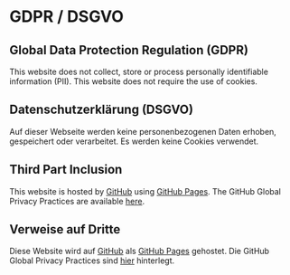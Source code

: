 # GDPR / DSGVO

## Global Data Protection Regulation (GDPR)
This website does not collect, store or process personally identifiable 
information (PII). This website does not require the use of cookies.

## Datenschutzerklärung (DSGVO)
Auf dieser Webseite werden keine personenbezogenen Daten erhoben, gespeichert 
oder verarbeitet. Es werden keine Cookies verwendet.

## Third Part Inclusion
This website is hosted by [GitHub](https://www.github.com/) 
using [GitHub Pages](https://help.github.com/articles/what-is-github-pages/).
The GitHub Global Privacy Practices are available 
[here](https://help.github.com/articles/global-privacy-practices/).

## Verweise auf Dritte
Diese Website wird auf [GitHub](https://www.github.com/)
als [GitHub Pages](https://help.github.com/articles/what-is-github-pages/) 
gehostet. Die 
GitHub Global Privacy Practices sind 
[hier](https://help.github.com/articles/global-privacy-practices/) 
hinterlegt.

